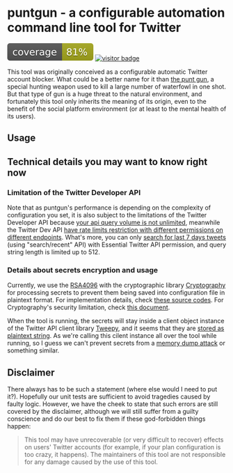 # puntgun - a configurable automation command line tool for Twitter

[![unit test coverage badge](./coverage/coverage.svg)](./coverage)
[![visitor badge](https://boholder-visitor-badge.glitch.me/badge?page_id=puntgun-readme)](https://github.com/jwenjian/visitor-badge)

This tool was originally conceived as a configurable automatic Twitter account blocker. What could be a better name for it than [the punt gun](https://en.wikipedia.org/wiki/Punt_gun), a special hunting weapon used to kill a large number of waterfowl in one shot. But that type of gun is a huge threat to the natural environment, and fortunately this tool only inherits the meaning of its origin, even to the benefit of the social platform environment (or at least to the mental health of its users).

## Usage

## Technical details you may want to know right now

### Limitation of the Twitter Developer API

Note that as puntgun's performance is depending on the complexity of configuration you set,
it is also subject to the limitations of the Twitter Developer API because [your api query volume is not unlimited](https://developer.twitter.com/en/docs/twitter-api/getting-started/about-twitter-api),
meanwhile the Twitter Dev API [have rate limits restriction with different permissions on different endpoints](https://developer.twitter.com/en/docs/twitter-api/rate-limits).
What's more, you can only [search for last 7 days tweets](https://developer.twitter.com/en/docs/twitter-api/tweets/search/introduction) (using "search/recent" API) with Essential Twitter API permission, and query string length is limited up to 512.

### Details about secrets encryption and usage

Currently, we use the [RSA4096](https://en.wikipedia.org/wiki/RSA_(cryptosystem)) with the cryptographic library [Cryptography](https://github.com/pyca/cryptography/) for processing secrets to prevent them being saved into configuration file in plaintext format. For implementation details, check [these source codes](puntgun/conf/encrypto.py). For Cryptography's security limitation, check [this document](https://cryptography.io/en/latest/limitations/).

When the tool is running, the secrets will stay inside a client object instance of the Twitter API client library [Tweepy](https://docs.tweepy.org), and it seems that they are [stored as plaintext string](https://github.com/tweepy/tweepy/blob/master/tweepy/client.py#L48). As we're calling this cilent instance all over the tool while running, so I guess we can't prevent secrets from a [memory dump attack](https://en.wikipedia.org/wiki/Cold_boot_attack) or something similar.

## Disclaimer

There always has to be such a statement (where else would I need to put it?). Hopefully our unit tests are sufficient to avoid tragedies caused by faulty logic. However, we have the cheek to state that such errors are still covered by the disclaimer, although we will still suffer from a guilty conscience and do our best to fix them if these god-forbidden things happen:

> This tool may have unrecoverable (or very difficult to recover) effects on users' Twitter accounts (for example, if your plan configuration is too crazy, it happens). The maintainers of this tool are not responsible for any damage caused by the use of this tool.
